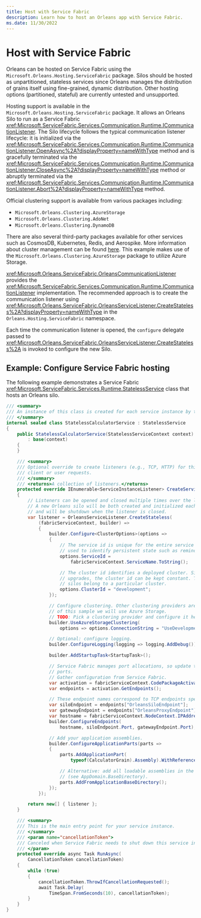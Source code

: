```yaml
---
title: Host with Service Fabric
description: Learn how to host an Orleans app with Service Fabric.
ms.date: 11/30/2022
---
```


# Host with Service Fabric

Orleans can be hosted on Service Fabric using the `Microsoft.Orleans.Hosting.ServiceFabric` package. Silos should be hosted as unpartitioned, stateless services since Orleans manages the distribution of grains itself using fine-grained, dynamic distribution. Other hosting options (partitioned, stateful) are currently untested and unsupported.

Hosting support is available in the `Microsoft.Orleans.Hosting.ServiceFabric` package. It allows an Orleans Silo to run as a Service Fabric  <xref:Microsoft.ServiceFabric.Services.Communication.Runtime.ICommunicationListener>. The Silo lifecycle follows the typical communication listener lifecycle: it is initialized via the <xref:Microsoft.ServiceFabric.Services.Communication.Runtime.ICommunicationListener.OpenAsync%2A?displayProperty=nameWithType> method and is gracefully terminated via the <xref:Microsoft.ServiceFabric.Services.Communication.Runtime.ICommunicationListener.CloseAsync%2A?displayProperty=nameWithType> method or abruptly terminated via the <xref:Microsoft.ServiceFabric.Services.Communication.Runtime.ICommunicationListener.Abort%2A?displayProperty=nameWithType> method.

Official clustering support is available from various packages including:

* `Microsoft.Orleans.Clustering.AzureStorage`
* `Microsoft.Orleans.Clustering.AdoNet`
* `Microsoft.Orleans.Clustering.DynamoDB`

There are also several third-party packages available for other services such as CosmosDB, Kubernetes, Redis, and Aerospike. More information about cluster management can be found [here](https://dotnet.github.io/orleans/docs/implementation/cluster_management.html). This example makes use of the `Microsoft.Orleans.Clustering.AzureStorage` package to utilize Azure Storage.

<xref:Microsoft.Orleans.ServiceFabric.OrleansCommunicationListener> provides the <xref:Microsoft.ServiceFabric.Services.Communication.Runtime.ICommunicationListener> implementation. The recommended approach is to create the communication listener using <xref:Microsoft.Orleans.ServiceFabric.OrleansServiceListener.CreateStateless%2A?displayProperty=nameWithType> in the `Orleans.Hosting.ServiceFabric` namespace.

Each time the communication listener is opened, the `configure` delegate passed to <xref:Microsoft.Orleans.ServiceFabric.OrleansServiceListener.CreateStateless%2A> is invoked to configure the new Silo.

## Example: Configure Service Fabric hosting

The following example demonstrates a Service Fabric <xref:Microsoft.ServiceFabric.Services.Runtime.StatelessService> class that hosts an Orleans silo.

```csharp
/// <summary>
/// An instance of this class is created for each service instance by the Service Fabric runtime.
/// </summary>
internal sealed class StatelessCalculatorService : StatelessService
{
    public StatelessCalculatorService(StatelessServiceContext context)
        : base(context)
    {
    }

    /// <summary>
    /// Optional override to create listeners (e.g., TCP, HTTP) for this service replica to handle
    /// client or user requests.
    /// </summary>
    /// <returns>A collection of listeners.</returns>
    protected override IEnumerable<ServiceInstanceListener> CreateServiceInstanceListeners()
    {
        // Listeners can be opened and closed multiple times over the lifetime of a service instance.
        // A new Orleans silo will be both created and initialized each time the listener is opened
        // and will be shutdown when the listener is closed.
        var listener = OrleansServiceListener.CreateStateless(
            (fabricServiceContext, builder) =>
            {
                builder.Configure<ClusterOptions>(options =>
                {
                    // The service id is unique for the entire service over its lifetime. This is
                    // used to identify persistent state such as reminders and grain state.
                    options.ServiceId =
                        fabricServiceContext.ServiceName.ToString();

                    // The cluster id identifies a deployed cluster. Since Service Fabric uses rolling
                    // upgrades, the cluster id can be kept constant. This is used to identify which
                    // silos belong to a particular cluster.
                    options.ClusterId = "development";
                });

                // Configure clustering. Other clustering providers are available, but for the purpose
                // of this sample we will use Azure Storage.
                // TODO: Pick a clustering provider and configure it here.
                builder.UseAzureStorageClustering(
                    options => options.ConnectionString = "UseDevelopmentStorage=true");

                // Optional: configure logging.
                builder.ConfigureLogging(logging => logging.AddDebug());

                builder.AddStartupTask<StartupTask>();

                // Service Fabric manages port allocations, so update the configuration using those
                // ports.
                // Gather configuration from Service Fabric.
                var activation = fabricServiceContext.CodePackageActivationContext;
                var endpoints = activation.GetEndpoints();

                // These endpoint names correspond to TCP endpoints specified in ServiceManifest.xml
                var siloEndpoint = endpoints["OrleansSiloEndpoint"];
                var gatewayEndpoint = endpoints["OrleansProxyEndpoint"];
                var hostname = fabricServiceContext.NodeContext.IPAddressOrFQDN;
                builder.ConfigureEndpoints(
                    hostname, siloEndpoint.Port, gatewayEndpoint.Port);

                // Add your application assemblies.
                builder.ConfigureApplicationParts(parts =>
                {
                    parts.AddApplicationPart(
                        typeof(CalculatorGrain).Assembly).WithReferences();

                    // Alternative: add all loadable assemblies in the current base path
                    // (see AppDomain.BaseDirectory).
                    parts.AddFromApplicationBaseDirectory();
                });
            });

        return new[] { listener };
    }

    /// <summary>
    /// This is the main entry point for your service instance.
    /// </summary>
    /// <param name="cancellationToken">
    /// Canceled when Service Fabric needs to shut down this service instance.
    /// </param>
    protected override async Task RunAsync(
        CancellationToken cancellationToken)
    {
        while (true)
        {
            cancellationToken.ThrowIfCancellationRequested();
            await Task.Delay(
                TimeSpan.FromSeconds(10), cancellationToken);
        }
    }
}
```
